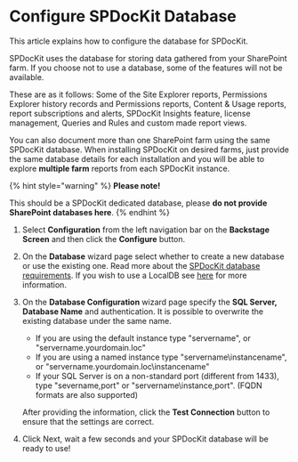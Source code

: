 # Configure SPDocKit Database

This article explains how to configure the database for SPDocKit.

SPDocKit uses the database for storing data gathered from your SharePoint farm. If you choose not to use a database, some of the features will not be available.

These are as it follows: Some of the Site Explorer reports, Permissions Explorer history records and Permissions reports, Content & Usage reports, report subscriptions and alerts, SPDocKit Insights feature, license management, Queries and Rules and custom made report views.

You can also document more than one SharePoint farm using the same SPDocKit database. When installing SPDocKit on desired farms, just provide the same database details for each installation and you will be able to explore **multiple farm** reports from each SPDocKit instance.

{% hint style="warning" %}
**Please note!** 

This should be a SPDocKit dedicated database, please **do not provide SharePoint databases here**.
{% endhint %}

1. Select **Configuration** from the left navigation bar on the **Backstage Screen** and then click the **Configure** button.
2. On the **Database** wizard page select whether to create a new database or use the existing one. Read more about the [SPDocKit database requirements](../requirements/sharepoint-on-premises-user-permissions-requirements.md). If you wish to use a LocalDB see [here](configure-localdb.md) for more information.
3. On the **Database Configuration** wizard page specify the **SQL Server, Database Name** and authentication. It is possible to overwrite the existing database under the same name.

   * If you are using the default instance type  "servername", or "servername.yourdomain.loc"
   * If you are using a named instance type "servername\instancename", or "servername.yourdomain.loc\instancename"
   * If your SQL Server is on a non-standard port \(different from 1433\), type "severname,port" or "servername\instance,port". \(FQDN formats are also supported\)

   After providing the information, click the **Test Connection** button to ensure that the settings are correct.

4. Click Next, wait a few seconds and your SPDocKit database will be ready to use!


